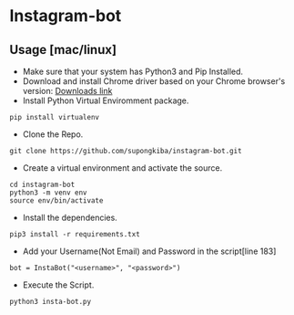 # Instagram-bot

## Usage [mac/linux]
* Make sure that your system has Python3 and Pip Installed. 
* Download and install Chrome driver based on your Chrome browser's version: [Downloads link](https://chromedriver.chromium.org/downloads)
* Install Python Virtual Enviromment package.
```
pip install virtualenv
```
* Clone the Repo.
```
git clone https://github.com/supongkiba/instagram-bot.git
```
* Create a virtual environment and activate the source.
```
cd instagram-bot
python3 -m venv env 
source env/bin/activate
```
* Install the dependencies.
```
pip3 install -r requirements.txt
```
* Add your Username(Not Email) and Password in the script[line 183]
```
bot = InstaBot("<username>", "<password>")
```
* Execute the Script.
```
python3 insta-bot.py
```
